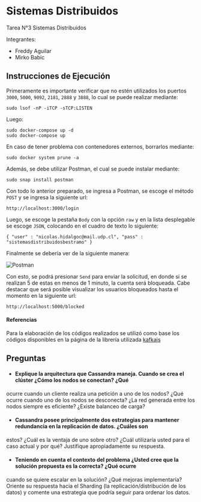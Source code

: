 # Sistemas Distribuidos
Tarea N°3 Sistemas Distribuidos

Integrantes:
- Freddy Aguilar
- Mirko Babic

## Instrucciones de Ejecución

Primeramente es importante verificar que no estén utilizados los puertos `3000`, `5000`, `9092`, `2181`, `2888` y `3888`, lo cual se puede realizar mediante:

```
sudo lsof -nP -iTCP -sTCP:LISTEN
```

Luego:

```
sudo docker-compose up -d
sudo docker-compose up
```
En caso de tener problema con contenedores externos, borrarlos mediante:

```
sudo docker system prune -a
```

Además, se debe utilizar Postman, el cual se puede instalar mediante:

```
sudo snap install postman
```

Con todo lo anterior preparado, se ingresa a Postman, se escoge el método `POST` y se ingresa la siguiente url:

`http://localhost:3000/login`

Luego, se escoge la pestaña `Body` con la opción `raw` y en la lista desplegable se escoge `JSON`, colocando en el cuadro de texto lo siguiente:

`{
 "user" : "nicolas.hidalgoc@mail.udp.cl",
 "pass" : "sistemasdistribuidosbestramo"
}`

Finalmente se debería ver de la siguiente manera:

![Postman](https://user-images.githubusercontent.com/103700122/169953179-d402cbb5-7ccb-4000-9978-7fcbfaca166c.png)

Con esto, se podrá presionar `Send` para enviar la solicitud, en donde si se realizan 5 de estas en menos de 1 minuto, la cuenta será bloqueada. Cabe destacar que será posible visualizar los usuarios bloqueados hasta el momento en la siguiente url:

`http://localhost:5000/blocked`

#### Referencias

Para la elaboración de los códigos realizados se utilizó como base los códigos disponibles en la página de la librería utilizada [kafkajs](https://www.npmjs.com/package/kafkajs/v/1.16.0)

## Preguntas

- #### Explique la arquitectura que Cassandra maneja. Cuando se crea el clúster ¿Cómo los nodos se conectan? ¿Qué
ocurre cuando un cliente realiza una petición a uno de los nodos? ¿Qué ocurre cuando uno de los nodos se desconecta?
¿La red generada entre los nodos siempre es eficiente? ¿Existe balanceo de carga?



- #### Cassandra posee principalmente dos estrategias para mantener redundancia en la replicación de datos. ¿Cuáles son
estos? ¿Cuál es la ventaja de uno sobre otro? ¿Cuál utilizaría usted para el caso actual y por qué? Justifique
apropiadamente su respuesta.



- #### Teniendo en cuenta el contexto del problema ¿Usted cree que la solución propuesta es la correcta? ¿Qué ocurre
cuando se quiere escalar en la solución? ¿Qué mejoras implementaría? Oriente su respuesta hacia el Sharding (la
replicación/distribución de los datos) y comente una estrategia que podría seguir para ordenar los datos.

